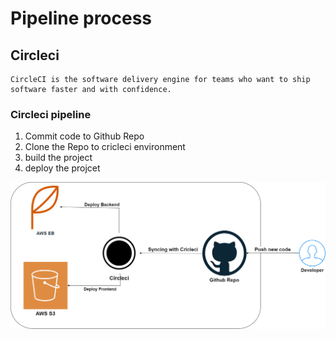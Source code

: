 # Pipeline process

## Circleci
    CircleCI is the software delivery engine for teams who want to ship software faster and with confidence.
### Circleci pipeline
1. Commit code to Github Repo
2. Clone the Repo to cricleci environment
3. build the project
4. deploy the projcet

![Circleci pipeline](../digrams/pipeline-process.png)